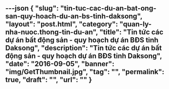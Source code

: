 ---json
{
    "slug": "tin-tuc-cac-du-an-bat-ong-san-quy-hoach-du-an-bs-tinh-daksong",
    "layout": "post.html",
    "category": "quan-ly-nha-nuoc.thong-tin-du-an",
    "title": "Tin tức các dự án bất động sản - quy hoạch dự án BĐS tỉnh Daksong",
    "description": "Tin tức các dự án bất động sản - quy hoạch dự án BĐS tỉnh Daksong",
    "date": "2016-09-05",
    "banner": "img/GetThumbnail.jpg",
    "tag": "",
    "permalink": true,
    "draft": "",
    "url": ""
}
---
